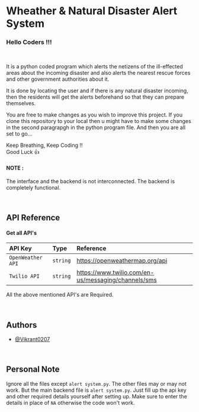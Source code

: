# Wheather & Natural Disaster Alert System

### Hello Coders !!!
<br>

It is a python coded program which alerts the netizens of the ill-effected areas about the incoming disaster and also alerts the nearest rescue forces and other government authorities about it.
<br>

It is done by locating the user and if there is any natural disaster incoming, then the residents will get the alerts beforehand so that they can prepare themselves.
<br>

You are free to make changes as you wish to improve this project. If you clone this repository to your local then u might have to make some changes in the second paragrapgh in the python program file. And then you are all set to go...
<br>

Keep Breathing, Keep Coding !!
<br>
Good Luck 👍 

#### NOTE : 
The interface and the backend is not interconnected. The backend is completely functional. 

<br>



## API Reference

#### Get all API's
| API Key | Type     | Reference               |
| :-------- | :------- | :------------------------- |
| `OpenWeather API` | `string` | https://openweathermap.org/api |
| `Twilio API`| `string` | https://www.twilio.com/en-us/messaging/channels/sms |

All the above mentioned API's are Required.

<br>


## Authors

- [@Vikrant0207](https://github.com/Vikrant0207)


<br>

## Personal Note

Ignore all the files except `alert system.py`. The other files may or may not work. But the main backend file is `alert system.py`. Just fill up the api key and other required details yourself after setting up. Make sure to enter the details in place of `NA` otherwise the code won't work.
